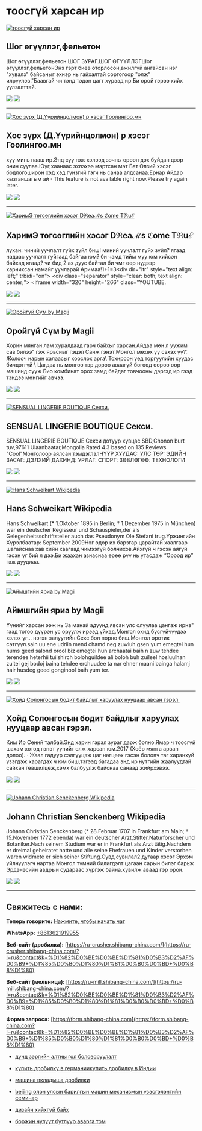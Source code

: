 # тоосгүй харсан ир

<a href="https://swt.shibang-china.com/?l=ru&img&k=%D1%82%D0%BE%D0%BE%D1%81%D0%B3%D2%AF%D0%B9+%D1%85%D0%B0%D1%80%D1%81%D0%B0%D0%BD+%D0%B8%D1%80" target="_blank">![тоосгүй харсан ир](http://static.shibang-china.com/all-800x300/1059.jpg)</a>

## Шог өгүүллэг,фельетон
Шог өгүүллэг,фельетон.ШОГ ЗУРАГ.ШОГ ӨГҮҮЛЛЭГШог өгүүллэг,фельетонЭнэ гэрт биеэ оторлосон,ажилгүй ангайсан нэг &quot;хувалз&quot; байсаныг эхнэр нь гайхалтай соргогоор &quot;олж&quot; илрүүлэв.&quot;Баавгай чи тэнд тэдэн цагт хүрээд ир.Би орой гэрээ хийх уулзалттай.


<a href="https://whatsapp.shibangsoft.com/WhatsApp.php" target="_blank" title="WhatsApp">![](http://static.shibang-china.com/icon/whatsapp.png)</a> <a href="https://swt.shibang-china.com/?l=ru&icon&k=%D1%82%D0%BE%D0%BE%D1%81%D0%B3%D2%AF%D0%B9+%D1%85%D0%B0%D1%80%D1%81%D0%B0%D0%BD+%D0%B8%D1%80" target="_blank">![](http://static.shibang-china.com/icon/chat-ru.png)</a>

---

<a href="https://swt.shibang-china.com/?l=ru&img&k=%D1%82%D0%BE%D0%BE%D1%81%D0%B3%D2%AF%D0%B9+%D1%85%D0%B0%D1%80%D1%81%D0%B0%D0%BD+%D0%B8%D1%80" target="_blank">![Хос зүрх (Д.Үүрийнцолмон) р хэсэг Гоолингоо.мн](http://static.shibang-china.com/all-800x300/675.jpg)</a>

## Хос зүрх (Д.Үүрийнцолмон) р хэсэг Гоолингоо.мн
хүү минь нааш ир.Энд суу гэж хэлээд зочны өрөөн дэх буйдан дээр очин суулаа.Юуг,хаанаас эхлэхээ мартсан мэт Бат Өлзий хэсэг бодлогоширон хэд хэд гүнзгий гэгч нь санаа алдсанаа.Ернар Айдар кызганшагым ай&nbsp;&#0183;&#32;This feature is not available right now.Please try again later.


<a href="https://whatsapp.shibangsoft.com/WhatsApp.php" target="_blank" title="WhatsApp">![](http://static.shibang-china.com/icon/whatsapp.png)</a> <a href="https://swt.shibang-china.com/?l=ru&icon&k=%D1%82%D0%BE%D0%BE%D1%81%D0%B3%D2%AF%D0%B9+%D1%85%D0%B0%D1%80%D1%81%D0%B0%D0%BD+%D0%B8%D1%80" target="_blank">![](http://static.shibang-china.com/icon/chat-ru.png)</a>

---

<a href="https://swt.shibang-china.com/?l=ru&img&k=%D1%82%D0%BE%D0%BE%D1%81%D0%B3%D2%AF%D0%B9+%D1%85%D0%B0%D1%80%D1%81%D0%B0%D0%BD+%D0%B8%D1%80" target="_blank">![**ХаримЭ** төгсөглийн хэсэг Dℜeaℳs ℭome Tℜuℰ](http://static.shibang-china.com/all-800x300/725.jpg)</a>

## **ХаримЭ** төгсөглийн хэсэг Dℜeaℳs ℭome Tℜuℰ
лухан: чиний уучлалт гуйх зүйл биш! миний уучлалт гуйх зүйл? ягаад надаас уучлалт гуйгаад байгаа юм? би чамд тийм муу юм хийсэн байхад ягаад? чи бид 2 ах дуус байтал би чмг өөр нүдээр харчихсан.намайг уучларай Аримаа!1+1=3&lt;div dir=&quot;ltr&quot; style=&quot;text align: left;&quot; trbidi=&quot;on&quot;&gt; &lt;div class=&quot;separator&quot; style=&quot;clear: both; text align: center;&quot;&gt; &lt;iframe width=&quot;320&quot; height=&quot;266&quot; class=&quot;YOUTUBE.


<a href="https://whatsapp.shibangsoft.com/WhatsApp.php" target="_blank" title="WhatsApp">![](http://static.shibang-china.com/icon/whatsapp.png)</a> <a href="https://swt.shibang-china.com/?l=ru&icon&k=%D1%82%D0%BE%D0%BE%D1%81%D0%B3%D2%AF%D0%B9+%D1%85%D0%B0%D1%80%D1%81%D0%B0%D0%BD+%D0%B8%D1%80" target="_blank">![](http://static.shibang-china.com/icon/chat-ru.png)</a>

---

<a href="https://swt.shibang-china.com/?l=ru&img&k=%D1%82%D0%BE%D0%BE%D1%81%D0%B3%D2%AF%D0%B9+%D1%85%D0%B0%D1%80%D1%81%D0%B0%D0%BD+%D0%B8%D1%80" target="_blank">![Оройгүй Сүм by Magii](http://static.shibang-china.com/all-800x300/558.jpg)</a>

## Оройгүй Сүм by Magii
Хорин мянган лам хуралдаад гарч байхыг харсан.Айдаа мөн л уужим сав билээ&quot; гэж ярьсныг гэцэл Санж гэнэт.Монгол мөхөх үү сэхэх үү?: Жолооч нарын халаасыг хоослох арга\ Тохирсон үед торгуулийн хуудас бичдэггүй \ Цагдаа нь мөнгөө тэр дороо аваагүй бөгөөд өөрөө өөр машинд сууж Био комбинат орох замд байдаг товчооны дэргэд ир гээд тэндээ мөнгийг авчээ.


<a href="https://whatsapp.shibangsoft.com/WhatsApp.php" target="_blank" title="WhatsApp">![](http://static.shibang-china.com/icon/whatsapp.png)</a> <a href="https://swt.shibang-china.com/?l=ru&icon&k=%D1%82%D0%BE%D0%BE%D1%81%D0%B3%D2%AF%D0%B9+%D1%85%D0%B0%D1%80%D1%81%D0%B0%D0%BD+%D0%B8%D1%80" target="_blank">![](http://static.shibang-china.com/icon/chat-ru.png)</a>

---

<a href="https://swt.shibang-china.com/?l=ru&img&k=%D1%82%D0%BE%D0%BE%D1%81%D0%B3%D2%AF%D0%B9+%D1%85%D0%B0%D1%80%D1%81%D0%B0%D0%BD+%D0%B8%D1%80" target="_blank">![SENSUAL LINGERIE BOUTIQUE Секси.](http://static.shibang-china.com/all-800x300/329.jpg)</a>

## SENSUAL LINGERIE BOUTIQUE Секси.
SENSUAL LINGERIE BOUTIQUE Секси дотуур хувцас SBD,Chonon burt tuv,97611 Ulaanbaatar,Mongolia Rated 4.3 based on 135 Reviews &quot;Cool&quot;Монголоор аялсан тэмдэглэлНҮҮР ХУУДАС: УЛС ТӨР: ЭДИЙН ЗАСАГ: ДЭЛХИЙ ДАХИНД: УРЛАГ: СПОРТ: ЗӨВЛӨГӨӨ: ТЕХНОЛОГИ


<a href="https://whatsapp.shibangsoft.com/WhatsApp.php" target="_blank" title="WhatsApp">![](http://static.shibang-china.com/icon/whatsapp.png)</a> <a href="https://swt.shibang-china.com/?l=ru&icon&k=%D1%82%D0%BE%D0%BE%D1%81%D0%B3%D2%AF%D0%B9+%D1%85%D0%B0%D1%80%D1%81%D0%B0%D0%BD+%D0%B8%D1%80" target="_blank">![](http://static.shibang-china.com/icon/chat-ru.png)</a>

---

<a href="https://swt.shibang-china.com/?l=ru&img&k=%D1%82%D0%BE%D0%BE%D1%81%D0%B3%D2%AF%D0%B9+%D1%85%D0%B0%D1%80%D1%81%D0%B0%D0%BD+%D0%B8%D1%80" target="_blank">![Hans Schweikart Wikipedia](http://static.shibang-china.com/all-800x300/629.jpg)</a>

## Hans Schweikart Wikipedia
Hans Schweikart (* 1.Oktober 1895 in Berlin; † 1.Dezember 1975 in M&#252;nchen) war ein deutscher Regisseur und Schauspieler,der als Gelegenheitsschriftsteller auch das Pseudonym Ole Stefani trug.Үржингийн Хүрэлбаатар: September 2009Нэг өдөр их барзгар царайтай хаалгаар шагайснаа хав хийн хаагаад чимээгүй болчихов.Айхгүй ч гэсэн аягүй гэсэн үг бий л дээ.Би жаахан азнаснаа өрөө рүү нь утасдаж “Ороод ир” гэж дуудлаа.


<a href="https://whatsapp.shibangsoft.com/WhatsApp.php" target="_blank" title="WhatsApp">![](http://static.shibang-china.com/icon/whatsapp.png)</a> <a href="https://swt.shibang-china.com/?l=ru&icon&k=%D1%82%D0%BE%D0%BE%D1%81%D0%B3%D2%AF%D0%B9+%D1%85%D0%B0%D1%80%D1%81%D0%B0%D0%BD+%D0%B8%D1%80" target="_blank">![](http://static.shibang-china.com/icon/chat-ru.png)</a>

---

<a href="https://swt.shibang-china.com/?l=ru&img&k=%D1%82%D0%BE%D0%BE%D1%81%D0%B3%D2%AF%D0%B9+%D1%85%D0%B0%D1%80%D1%81%D0%B0%D0%BD+%D0%B8%D1%80" target="_blank">![Аймшгийн яриа by Magii](http://static.shibang-china.com/all-800x300/220.jpg)</a>

## Аймшгийн яриа by Magii
Үүнийг харсан ээж нь За манай адуунд явсан улс олуулаа цангаж ирнэ&quot; гээд тогоо дүүрэн ус оруулж ирээд үйхэд.Монгол охид бүсгүйчүүдээ хэлэх үг… нэгэн залуугийн.Секс бол порно биш.Монгол эротик сэтгүүл.sain uu ene udriin mend chamd neg zuwluh gsen yum emegtei hun hums geed salond orool biz emegtei hun archaatai baih n zuw tehdee terendee heterhii tuilshirch bolohguildee ali boloh buh zuileel hosluulhan zuitei gej bodoj baina tehdee erchuudee ta nar ehner maani bainga halamj hair husdeg geed gonginool baih yum ter.


<a href="https://whatsapp.shibangsoft.com/WhatsApp.php" target="_blank" title="WhatsApp">![](http://static.shibang-china.com/icon/whatsapp.png)</a> <a href="https://swt.shibang-china.com/?l=ru&icon&k=%D1%82%D0%BE%D0%BE%D1%81%D0%B3%D2%AF%D0%B9+%D1%85%D0%B0%D1%80%D1%81%D0%B0%D0%BD+%D0%B8%D1%80" target="_blank">![](http://static.shibang-china.com/icon/chat-ru.png)</a>

---

<a href="https://swt.shibang-china.com/?l=ru&img&k=%D1%82%D0%BE%D0%BE%D1%81%D0%B3%D2%AF%D0%B9+%D1%85%D0%B0%D1%80%D1%81%D0%B0%D0%BD+%D0%B8%D1%80" target="_blank">![Хойд Солонгосын бодит байдлыг харуулах нууцаар авсан гэрэл.](http://static.shibang-china.com/all-800x300/489.jpg)</a>

## Хойд Солонгосын бодит байдлыг харуулах нууцаар авсан гэрэл.
Ким Ир Сений талбай.Энд харин гэрэл зураг дарж болно.Ямар ч тоосгүй шахам хотод гэнэт үүнийг олж харсан юм.2017 (Хоёр мянга арван долоо).&nbsp;&#0183;&#32;Жаал гадуур сэлгүүцэж цаг нөгцөөх гэсэн боловч таг харанхуй үзэгдэж харагдах ч юм биш,тэгээд багадаа энд ир нутгийн жаалуудтай сайхан гөвшилцөж,хэмх балбуулж байснаа санаад жийрхэвээ.


<a href="https://whatsapp.shibangsoft.com/WhatsApp.php" target="_blank" title="WhatsApp">![](http://static.shibang-china.com/icon/whatsapp.png)</a> <a href="https://swt.shibang-china.com/?l=ru&icon&k=%D1%82%D0%BE%D0%BE%D1%81%D0%B3%D2%AF%D0%B9+%D1%85%D0%B0%D1%80%D1%81%D0%B0%D0%BD+%D0%B8%D1%80" target="_blank">![](http://static.shibang-china.com/icon/chat-ru.png)</a>

---

<a href="https://swt.shibang-china.com/?l=ru&img&k=%D1%82%D0%BE%D0%BE%D1%81%D0%B3%D2%AF%D0%B9+%D1%85%D0%B0%D1%80%D1%81%D0%B0%D0%BD+%D0%B8%D1%80" target="_blank">![Johann Christian Senckenberg Wikipedia](http://static.shibang-china.com/all-800x300/239.jpg)</a>

## Johann Christian Senckenberg Wikipedia
Johann Christian Senckenberg (* 28.Februar 1707 in Frankfurt am Main; † 15.November 1772 ebenda) war ein deutscher Arzt,Stifter,Naturforscher und Botaniker.Nach seinem Studium war er in Frankfurt als Arzt t&#228;tig.Nachdem er dreimal geheiratet hatte und alle seine Ehefrauen und Kinder verstorben waren widmete er sich seiner Stiftung.Сувд сувилал2 дугаар хэсэг Эрхэм үйлчүүлэгч нартаа Монгол түмний билигдэлт цагаан сарын билэг барьж Эрдэнэсийн авдрын судараас хүргэж байна.хувилж аваад гэр орон.


<a href="https://whatsapp.shibangsoft.com/WhatsApp.php" target="_blank" title="WhatsApp">![](http://static.shibang-china.com/icon/whatsapp.png)</a> <a href="https://swt.shibang-china.com/?l=ru&icon&k=%D1%82%D0%BE%D0%BE%D1%81%D0%B3%D2%AF%D0%B9+%D1%85%D0%B0%D1%80%D1%81%D0%B0%D0%BD+%D0%B8%D1%80" target="_blank">![](http://static.shibang-china.com/icon/chat-ru.png)</a>

---
## Свяжитесь с нами:

**Теперь говорите:** [Нажмите, чтобы начать чат](https://swt.shibang-china.com?l=ru&contact&k=%D1%82%D0%BE%D0%BE%D1%81%D0%B3%D2%AF%D0%B9+%D1%85%D0%B0%D1%80%D1%81%D0%B0%D0%BD+%D0%B8%D1%80)

**WhatsApp:**  [+8613621919955](https://whatsapp.shibangsoft.com/WhatsApp.php)

**Веб-сайт (дробилка):** [https://ru-crusher.shibang-china.com/](https://ru-crusher.shibang-china.com/?l=ru&contact&k=%D1%82%D0%BE%D0%BE%D1%81%D0%B3%D2%AF%D0%B9+%D1%85%D0%B0%D1%80%D1%81%D0%B0%D0%BD+%D0%B8%D1%80)

**Веб-сайт (мельница):** [https://ru-mill.shibang-china.com/](https://ru-mill.shibang-china.com/?l=ru&contact&k=%D1%82%D0%BE%D0%BE%D1%81%D0%B3%D2%AF%D0%B9+%D1%85%D0%B0%D1%80%D1%81%D0%B0%D0%BD+%D0%B8%D1%80)

**Форма запроса:** [https://form.shibang-china.com](https://form.shibang-china.com?l=ru&contact&k=%D1%82%D0%BE%D0%BE%D1%81%D0%B3%D2%AF%D0%B9+%D1%85%D0%B0%D1%80%D1%81%D0%B0%D0%BD+%D0%B8%D1%80)

* [дунд зэргийн алтны гол боловсруулалт](../129/%D0%B4%D1%83%D0%BD%D0%B4%20%D0%B7%D1%8D%D1%80%D0%B3%D0%B8%D0%B9%D0%BD%20%D0%B0%D0%BB%D1%82%D0%BD%D1%8B%20%D0%B3%D0%BE%D0%BB%20%D0%B1%D0%BE%D0%BB%D0%BE%D0%B2%D1%81%D1%80%D1%83%D1%83%D0%BB%D0%B0%D0%BB%D1%82.md)

* [купить дробилку в германиикупить дробилку в Индии](../130/%D0%BA%D1%83%D0%BF%D0%B8%D1%82%D1%8C%20%D0%B4%D1%80%D0%BE%D0%B1%D0%B8%D0%BB%D0%BA%D1%83%20%D0%B2%20%D0%B3%D0%B5%D1%80%D0%BC%D0%B0%D0%BD%D0%B8%D0%B8%D0%BA%D1%83%D0%BF%D0%B8%D1%82%D1%8C%20%D0%B4%D1%80%D0%BE%D0%B1%D0%B8%D0%BB%D0%BA%D1%83%20%D0%B2%20%D0%98%D0%BD%D0%B4%D0%B8%D0%B8.md)

* [машина вкладыша дробилки](../130/%D0%BC%D0%B0%D1%88%D0%B8%D0%BD%D0%B0%20%D0%B2%D0%BA%D0%BB%D0%B0%D0%B4%D1%8B%D1%88%D0%B0%20%D0%B4%D1%80%D0%BE%D0%B1%D0%B8%D0%BB%D0%BA%D0%B8.md)

* [beijing олон улсын барилгын машин механизмын үзэсгэлэнгийн семинар](../130/beijing%20%D0%BE%D0%BB%D0%BE%D0%BD%20%D1%83%D0%BB%D1%81%D1%8B%D0%BD%20%D0%B1%D0%B0%D1%80%D0%B8%D0%BB%D0%B3%D1%8B%D0%BD%20%D0%BC%D0%B0%D1%88%D0%B8%D0%BD%20%D0%BC%D0%B5%D1%85%D0%B0%D0%BD%D0%B8%D0%B7%D0%BC%D1%8B%D0%BD%20%D2%AF%D0%B7%D1%8D%D1%81%D0%B3%D1%8D%D0%BB%D1%8D%D0%BD%D0%B3%D0%B8%D0%B9%D0%BD%20%D1%81%D0%B5%D0%BC%D0%B8%D0%BD%D0%B0%D1%80.md)

* [дизайн хийхгүй байх](../130/%D0%B4%D0%B8%D0%B7%D0%B0%D0%B9%D0%BD%20%D1%85%D0%B8%D0%B9%D1%85%D0%B3%D2%AF%D0%B9%20%D0%B1%D0%B0%D0%B9%D1%85.md)

* [боржин чулуут бутлуур аварга том](../128/%D0%B1%D0%BE%D1%80%D0%B6%D0%B8%D0%BD%20%D1%87%D1%83%D0%BB%D1%83%D1%83%D1%82%20%D0%B1%D1%83%D1%82%D0%BB%D1%83%D1%83%D1%80%20%D0%B0%D0%B2%D0%B0%D1%80%D0%B3%D0%B0%20%D1%82%D0%BE%D0%BC.md)